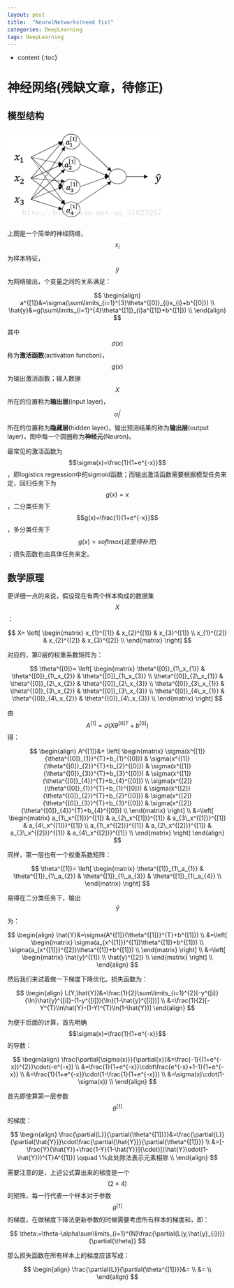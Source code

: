 ```yaml
---
layout: post
title:  "NeuralNetworks(need fix)"
categories: DeepLearning
tags: DeepLearning
---
```


* content
{:toc}
# 神经网络(残缺文章，待修正)

## 模型结构

![](/img/20170919152906221.png)

上图是一个简单的神经网络，$$x_{i}$$为样本特征，$$\hat{y}$$为网络输出，个变量之间的关系满足：

$$
\begin{align}
a^{[1]}&=\sigma(\sum\limits_{i=1}^{3}\theta^{[0]}_{i}x_{i}+b^{[0]}) \\
\hat{y}&=g(\sum\limits_{i=1}^{4}\theta^{[1]}_{i}a^{[1]}+b^{[1]}) \\
\end{align}
$$

其中$$\sigma(x)$$称为**激活函数**(activation function)，$$g(x)$$为输出激活函数；输入数据$$X$$所在的位置称为**输出层**(input layer)，$$a_{i}^{j}$$所在的位置称为**隐藏层**(hidden layer)，输出预测结果的称为**输出层**(output layer)，图中每一个圆圈称为**神经元**(Neuron)。

最常见的激活函数为$$\sigma(x)=\frac{1}{1+e^{-x}}$$，即logistics regression中的sigmoid函数；而输出激活函数需要根据模型任务来定，回归任务下为$$g(x)=x$$，二分类任务下$$g(x)=\frac{1}{1+e^{-x}}$$，多分类任务下$$g(x)=softmax(这里待补充)$$；损失函数也由具体任务来定。



## 数学原理

更详细一点的来说，假设现在有两个样本构成的数据集$$X$$：

$$
X=
\left[
\begin{matrix}
 x_{1}^{[1]} & x_{2}^{[1]} & x_{3}^{[1]} \\
x_{1}^{[2]} & x_{2}^{[2]} & x_{3}^{[2]} \\
\end{matrix}
\right]
$$

对应的，第0层的权重系数矩阵为：

$$
\theta^{[0]}=
\left[
\begin{matrix}
 \theta^{[0]}_{1\_x_{1}} & \theta^{[0]}_{1\_x_{2}} & \theta^{[0]}_{1\_x_{3}} \\
 \theta^{[0]}_{2\_x_{1}} & \theta^{[0]}_{2\_x_{2}} & \theta^{[0]}_{2\_x_{3}} \\
 \theta^{[0]}_{3\_x_{1}} & \theta^{[0]}_{3\_x_{2}} & \theta^{[0]}_{3\_x_{3}} \\
 \theta^{[0]}_{4\_x_{1}} & \theta^{[0]}_{4\_x_{2}} & \theta^{[0]}_{4\_x_{3}} \\
\end{matrix}
\right]
$$

由$$A^{[1]}={\sigma}(X{\theta^{[0]}}^{T}+b^{[0]})$$得：

$$
\begin{align}
A^{[1]}&=
\left[
\begin{matrix}
\sigma(x^{[1]}{\theta^{[0]}_{1}}^{T}+b_{1}^{[0]}) & \sigma(x^{[1]}{\theta^{[0]}_{2}}^{T}+b_{2}^{[0]}) & \sigma(x^{[1]}{\theta^{[0]}_{3}}^{T}+b_{3}^{[0]}) & \sigma(x^{[1]}{\theta^{[0]}_{4}}^{T}+b_{4}^{[0]}) \\
\sigma(x^{[2]}{\theta^{[0]}_{1}}^{T}+b_{1}^{[0]}) & \sigma(x^{[2]}{\theta^{[0]}_{2}}^{T}+b_{2}^{[0]}) & \sigma(x^{[2]}{\theta^{[0]}_{3}}^{T}+b_{3}^{[0]}) & \sigma(x^{[2]}{\theta^{[0]}_{4}}^{T}+b_{4}^{[0]}) \\
\end{matrix} 
\right] \\
&=\left[
\begin{matrix}
a_{1\_x^{[1]}}^{[1]} & a_{2\_x^{[1]}}^{[1]} & a_{3\_x^{[1]}}^{[1]} & a_{4\_x^{[1]}}^{[1]} \\
a_{1\_x^{[2]}}^{[1]} & a_{2\_x^{[2]}}^{[1]} & a_{3\_x^{[2]}}^{[1]} & a_{4\_x^{[2]}}^{[1]} \\
\end{matrix}
\right]
\end{align}
$$

同样，第一层也有一个权重系数矩阵：

$$
\theta^{[1]}=
\left[
\begin{matrix}
 \theta^{[1]}_{1\_a_{1}} & \theta^{[1]}_{1\_a_{2}} & \theta^{[1]}_{1\_a_{3}} & \theta^{[1]}_{1\_a_{4}} \\
\end{matrix}
\right]
$$

易得在二分类任务下，输出$$\hat{Y}$$为：

$$
\begin{align}
\hat{Y}&=\sigma(A^{[1]}{\theta^{[1]}}^{T}+b^{[1]}) \\
&=\left[
\begin{matrix}
\sigma(a_{x^{[1]}}^{[1]}\theta^{[1]}+b^{[1]}) \\
\sigma(a_{x^{[1]}}^{[2]}\theta^{[1]}+b^{[1]}) \\
\end{matrix}
\right] \\
&=\left[
\begin{matrix}
\hat{y}^{[1]} \\
\hat{y}^{[2]} \\
\end{matrix}
\right] \\
\end{align}
$$

然后我们来试着做一下梯度下降优化。损失函数为：

$$
\begin{align}
L(Y,\hat{Y})&=\frac{1}{2}\sum\limits_{i=1}^{2}[-y^{[i]}{\ln}\hat{y}^{[i]}-(1-y^{[i]}){\ln}(1-\hat{y}^{[i]})] \\
&=\frac{1}{2}[-Y^{T}\ln\hat{Y}-(1-Y)^{T}\ln(1-\hat{Y})]
\end{align}
$$

为便于后面的计算，首先明确$$\sigma(x)=\frac{1}{1+e^{-x}}$$的导数：

$$
\begin{align}
\frac{\partial{\sigma(x)}}{\partial{x}}&=\frac{-1}{(1+e^{-x})^{2}}\cdot(-e^{-x}) \\
&=\frac{1}{1+e^{-x}}\cdot\frac{e^{-x}+1-1}{1+e^{-x}} \\
&=\frac{1}{1+e^{-x}}\cdot(1-\frac{1}{1+e^{-x}}) \\
&=\sigma(x)\cdot(1-\sigma(x)) \\
\end{align}
$$

首先即使算第一层参数$$\theta^{[1]}$$的梯度：

$$
\begin{align}
\frac{\partial{L}}{\partial{\theta^{[1]}}}&=\frac{\partial{L}}{\partial{\hat{Y}}}\cdot\frac{\partial{\hat{Y}}}{\partial{\theta^{[1]}}} \\
&=[-\frac{Y}{\hat{Y}}+\frac{1-Y}{1-\hat{Y}}]{\cdot}[(\hat{Y}\odot(1-\hat{Y}))^{T}A^{[1]}] \qquad \%此处除法表示元素相除 \\
\end{align}
$$

需要注意的是，上述公式算出来的梯度是一个$$(2\times4)$$的矩阵，每一行代表一个样本对于参数$$\theta^{[1]}$$的梯度，在做梯度下降法更新参数的时候需要考虑所有样本的梯度和，即：

$$
\theta:=\theta-\alpha\sum\limits_{i=1}^{N}\frac{\partial{L(y,\hat{y}_{i})}}{\partial{\theta}}
$$

那么损失函数在所有样本上的梯度应该写成：

$$
\begin{align}
\frac{\partial{L}}{\partial{\theta^{[1]}}}&= \\
&= \\
\end{align}
$$

<div style='display: none'>
哈哈我是注释，不会在浏览器中显示。
我也是注释。
</div>


